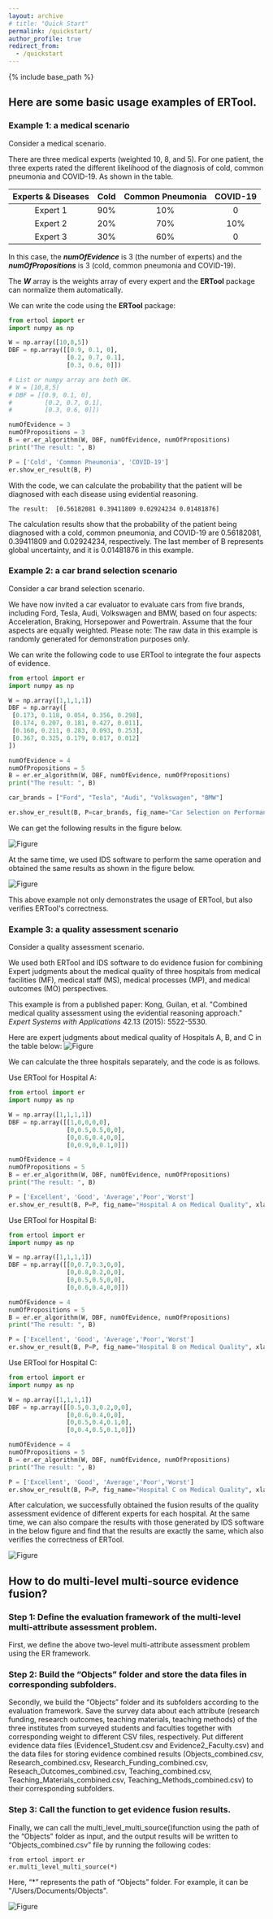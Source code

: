 ```yaml
---
layout: archive
# title: "Quick Start"
permalink: /quickstart/
author_profile: true
redirect_from:
  - /quickstart
---
```

{% include base_path %}

## Here are some basic usage examples of **ERTool**.

### Example 1: a medical scenario

Consider a medical scenario.

There are three medical experts (weighted 10, 8, and 5). For one patient, the three experts rated the different likelihood of the diagnosis of cold, common pneumonia and COVID-19. As shown in the table.

| Experts & Diseases | Cold | Common Pneumonia | COVID-19 |
| :---:        |    :----:   |  :---: |  :---: |
| Expert 1 | 90% | 10% | 0 |
| Expert 2 | 20% | 70% | 10% |
| Expert 3 | 30% | 60% | 0 |

In this case, the ***numOfEvidence*** is 3 (the number of experts) and the ***numOfPropositions*** is 3 (cold, common pneumonia and COVID-19).

The ***W*** array is the weights array of every expert and the **ERTool** package can normalize them automatically.

We can write the code using the **ERTool** package:

```python
from ertool import er
import numpy as np

W = np.array([10,8,5])
DBF = np.array([[0.9, 0.1, 0], 
                [0.2, 0.7, 0.1], 
                [0.3, 0.6, 0]])

# List or numpy array are both OK.
# W = [10,8,5]
# DBF = [[0.9, 0.1, 0], 
#         [0.2, 0.7, 0.1], 
#         [0.3, 0.6, 0]])

numOfEvidence = 3
numOfPropositions = 3
B = er.er_algorithm(W, DBF, numOfEvidence, numOfPropositions)
print("The result: ", B)

P = ['Cold', 'Common Pneumonia', 'COVID-19']
er.show_er_result(B, P)
```
With the code, we can calculate the probability that the patient will be diagnosed with each disease using evidential reasoning.

```
The result:  [0.56182081 0.39411809 0.02924234 0.01481876]
```
The calculation results show that the probability of the patient being diagnosed with a cold, common pneumonia, and COVID-19 are 0.56182081, 0.39411809 and 0.02924234, respectively. The last member of B represents global uncertainty, and it is 0.01481876 in this example.

### Example 2: a car brand selection scenario

Consider a car brand selection scenario.

We have now invited a car evaluator to evaluate cars from five brands, including Ford, Tesla, Audi, Volkswagen and BMW, based on four aspects: Acceleration, Braking, Horsepower and Powertrain. Assume that the four aspects are equally weighted. Please note: The raw data in this example is randomly generated for demonstration purposes only.

We can write the following code to use ERTool to integrate the four aspects of evidence.

```python
from ertool import er
import numpy as np

W = np.array([1,1,1,1])
DBF = np.array([
 [0.173, 0.118, 0.054, 0.356, 0.298],
 [0.174, 0.207, 0.181, 0.427, 0.011],
 [0.160, 0.211, 0.283, 0.093, 0.253],
 [0.367, 0.325, 0.179, 0.017, 0.012]
])

numOfEvidence = 4
numOfPropositions = 5
B = er.er_algorithm(W, DBF, numOfEvidence, numOfPropositions)
print("The result: ", B)

car_brands = ["Ford", "Tesla", "Audi", "Volkswagen", "BMW"]

er.show_er_result(B, P=car_brands, fig_name="Car Selection on Performance", xlabel_name="Car Brands")
```

We can get the following results in the figure below.

![Figure](https://ertool.online/images/output4.png)

At the same time, we used IDS software to perform the same operation and obtained the same results as shown in the figure below.

![Figure](https://ertool.online/images/output4o.jpg)

This above example not only demonstrates the usage of ERTool, but also verifies ERTool's correctness.

### Example 3: a quality assessment scenario

Consider a quality assessment scenario.

We used both ERTool and IDS software to do evidence fusion for combining Expert judgments about the medical quality of three hospitals from medical facilities (MF), medical staff (MS), medical processes (MP), and medical outcomes (MO) perspectives.

This example is from a published paper: Kong, Guilan, et al. "Combined medical quality assessment using the evidential reasoning approach." *Expert Systems with Applications* 42.13 (2015): 5522-5530.

Here are expert judgments about medical quality of Hospitals A, B, and C in the table below:
![Figure](https://ertool.online/images/table4.png)

We can calculate the three hospitals separately, and the code is as follows.

Use ERTool for Hospital A:

```python
from ertool import er
import numpy as np

W = np.array([1,1,1,1])
DBF = np.array([[1,0,0,0,0], 
                [0,0.5,0.5,0,0], 
                [0,0.6,0.4,0,0], 
                [0,0.9,0,0.1,0]])

numOfEvidence = 4
numOfPropositions = 5
B = er.er_algorithm(W, DBF, numOfEvidence, numOfPropositions)
print("The result: ", B)

P = ['Excellent', 'Good', 'Average','Poor','Worst']
er.show_er_result(B, P=P, fig_name="Hospital A on Medical Quality", xlabel_name="Evalution grades")
```

Use ERTool for Hospital B:

```python
from ertool import er
import numpy as np

W = np.array([1,1,1,1])
DBF = np.array([[0,0.7,0.3,0,0], 
                [0,0.8,0.2,0,0], 
                [0,0.5,0.5,0,0], 
                [0,0.6,0.4,0,0]])

numOfEvidence = 4
numOfPropositions = 5
B = er.er_algorithm(W, DBF, numOfEvidence, numOfPropositions)
print("The result: ", B)

P = ['Excellent', 'Good', 'Average','Poor','Worst']
er.show_er_result(B, P=P, fig_name="Hospital B on Medical Quality", xlabel_name="Evalution grades")
```

Use ERTool for Hospital C:

```python
from ertool import er
import numpy as np

W = np.array([1,1,1,1])
DBF = np.array([[0.5,0.3,0.2,0,0], 
                [0,0.6,0.4,0,0], 
                [0,0.5,0.4,0.1,0], 
                [0,0.4,0.5,0.1,0]])

numOfEvidence = 4
numOfPropositions = 5
B = er.er_algorithm(W, DBF, numOfEvidence, numOfPropositions)
print("The result: ", B)

P = ['Excellent', 'Good', 'Average','Poor','Worst']
er.show_er_result(B, P=P, fig_name="Hospital C on Medical Quality", xlabel_name="Evalution grades")
```

After calculation, we successfully obtained the fusion results of the quality assessment evidence of different experts for each hospital. At the same time, we can also compare the results with those generated by IDS software in the below figure and find that the results are exactly the same, which also verifies the correctness of ERTool.

![Figure](https://ertool.online/images/example.png)

## How to do multi-level multi-source evidence fusion?

### Step 1: Define the evaluation framework of the multi-level multi-attribute assessment problem.

First, we define the above two-level multi-attribute assessment problem using the ER framework.

### Step 2: Build the “Objects” folder and store the data files in corresponding subfolders.

Secondly, we build the “Objects” folder and its subfolders according to the evaluation framework. Save the survey data about each attribute (research funding, research outcomes, teaching materials, teaching methods) of the three institutes from surveyed students and faculties together with corresponding weight to different CSV files, respectively. Put different evidence data files (Evidence1_Student.csv and Evidence2_Faculty.csv) and the data files for storing evidence combined results (Objects_combined.csv, Research_combined.csv, Research_Funding_combined.csv, Reseach_Outcomes_combined.csv, Teaching_combined.csv, Teaching_Materials_combined.csv, Teaching_Methods_combined.csv) to their corresponding subfolders.

### Step 3: Call the function to get evidence fusion results.

Finally, we can call the multi_level_multi_source()function using the path of the “Objects” folder as input, and the output results will be written to “Objects_combined.csv” file by running the following codes:

```
from ertool import er
er.multi_level_multi_source(*)
```

Here, “*” represents the path of “Objects” folder. For example, it can be "/Users/Documents/Objects".

![Figure](https://ertool.online/images/fig6.png)